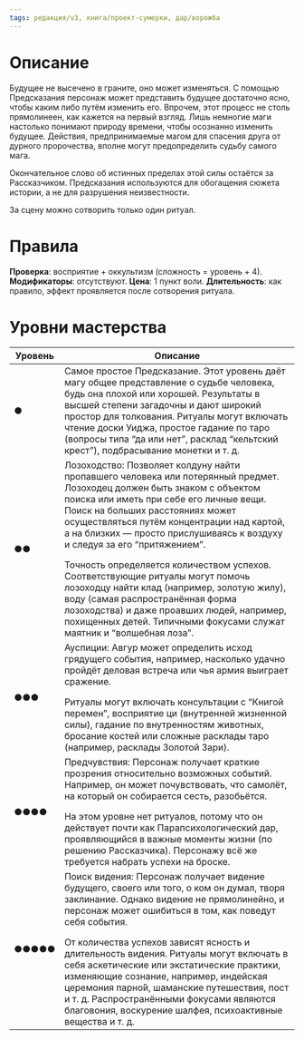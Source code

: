 ```yaml
---
tags: редакция/v3, книга/проект-сумерки, дар/ворожба
---
```


# Описание

Будущее не высечено в граните, оно может изменяться. С помощью Предсказания персонаж может представить будущее достаточно ясно, чтобы каким либо путём изменить его. Впрочем, этот процесс не столь прямолинеен, как кажется на первый взгляд. Лишь немногие маги настолько понимают природу времени, чтобы осознанно изменить будущее. Действия, предпринимаемые магом для спасения друга от дурного пророчества, вполне могут предопределить судьбу самого мага.

Окончательное слово об истинных пределах этой силы остаётся за Рассказчиком. Предсказания используются для обогащения сюжета истории, а не для разрушения неизвестности.

За сцену можно сотворить только один ритуал.

# Правила

**Проверка**: восприятие + оккультизм (сложность = уровень + 4).
**Модификаторы**: отсутствуют.
**Цена**: 1 пункт воли.
**Длительность**: как правило, эффект проявляется после сотворения ритуала.

# Уровни мастерства

| Уровень | Описание                                                                                                                                                                                                                                                                                                                                                                                                                                                                                                                                                                                                                          |
| ------- | --------------------------------------------------------------------------------------------------------------------------------------------------------------------------------------------------------------------------------------------------------------------------------------------------------------------------------------------------------------------------------------------------------------------------------------------------------------------------------------------------------------------------------------------------------------------------------------------------------------------------------- |
| ●       | Самое простое Предсказание. Этот уровень даёт магу общее представление о судьбе человека, будь она плохой или хорошей. Результаты в высшей степени загадочны и дают широкий простор для толкования. Ритуалы могут включать чтение доски Уиджа, простое гадание по таро (вопросы типа “да или нет”, расклад “кельтский крест”), подбрасывание монетки и т. д.                                                                                                                                                                                                                                                                      |
| ●●      | Лозоходство: Позволяет колдуну найти пропавшего человека или потерянный предмет. Лозоходец должен быть знаком с объектом поиска или иметь при себе его личные вещи. Поиск на больших расстояниях может осуществляться путём концентрации над картой, а на близких — просто прислушиваясь к воздуху и следуя за его “притяжением”. <p></p> Точность определяется количеством успехов. Соответствующие ритуалы могут помочь лозоходцу найти клад (например, золотую жилу), воду (самая распространённая форма лозоходства) и даже проавших людей, например, похищенных детей. Типичными фокусами служат маятник и “волшебная лоза”. | 
| ●●●     | Ауспиции: Авгур может определить исход грядущего события, например, насколько удачно пройдёт деловая встреча или чья армия выиграет сражение. <p></p> Ритуалы могут включать консультации с “Книгой перемен”, восприятие ци (внутренней жизненной силы), гадание по внутренностям животных, бросание костей или сложные расклады таро (например, расклады Золотой Зари).                                                                                                                                                                                                                                                         |
| ●●●●    | Предчувствия: Персонаж получает краткие прозрения относительно возможных событий. Например, он может почувствовать, что самолёт, на который он собирается сесть, разобьётся. <p></p> На этом уровне нет ритуалов, потому что он действует почти как Парапсихологический дар, проявляющийся в важные моменты жизни (по решению Рассказчика). Персонажу всё же требуется набрать успехи на броске.                                                                                                                                                                                                                                  |
| ●●●●●   | Поиск видения: Персонаж получает видение будущего, своего или того, о ком он думал, творя заклинание. Однако видение не прямолинейно, и персонаж может ошибиться в том, как поведут себя события. <p></p> От количества успехов зависят ясность и длительность видения. Ритуалы могут включать в себя аскетические или экстатические практики, изменяющие сознание, например, индейская церемония парно́й, шаманские путешествия, пост и т. д. Распространёнными фокусами являются благовония, воскурение шалфея, психоактивные вещества и т. д.                                                                                  |